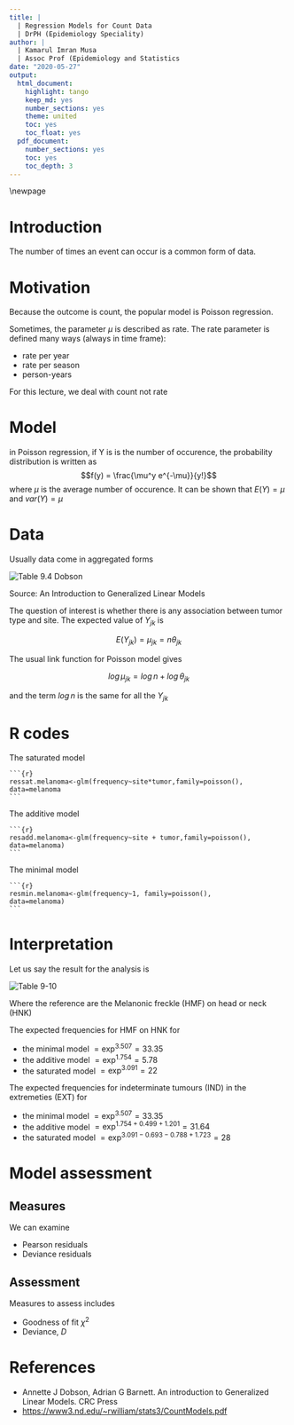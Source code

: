 ```yaml
---
title: |
  | Regression Models for Count Data
  | DrPH (Epidemiology Speciality)
author: |
  | Kamarul Imran Musa
  | Assoc Prof (Epidemiology and Statistics
date: "2020-05-27"
output:
  html_document: 
    highlight: tango
    keep_md: yes
    number_sections: yes
    theme: united
    toc: yes
    toc_float: yes
  pdf_document:
    number_sections: yes
    toc: yes
    toc_depth: 3
---
```


\newpage




# Introduction

The number of times an event can occur is a common form of data.

# Motivation

Because the outcome is count, the popular model is Poisson regression. 

Sometimes, the parameter $\mu$ is described as rate. The rate parameter is defined many ways (always in time frame):

- rate per year
- rate per season
- person-years

For this lecture, we deal with count not rate 

# Model

in Poisson regression, if Y is is the number of occurence, the probability distribution is written as 
$$f(y) = \frac{\mu^y e^{-\mu}}{y!}$$
where $\mu$ is the average number of occurence. It can be shown that $E(Y) = \mu$ and $var(Y)=\mu$

# Data

Usually data come in aggregated forms

![Table 9.4 Dobson](tab94.JPG)

Source: An Introduction to Generalized Linear Models 

The question of interest is whether there is any association between tumor type and site. The expected value of $Y_{jk}$ is

$$E(Y_{jk})= \mu_{jk} = n\theta_{jk}$$

The usual link function for Poisson model gives

$$log \, \mu_{jk}=log \, n + log \, \theta_{jk}$$

and the term $log \, n$ is the same for all the $Y_{jk}$

# R codes

The saturated model

````
```{r}
ressat.melanoma<-glm(frequency~site*tumor,family=poisson(),
data=melanoma
```
````

The additive model

````
```{r} 
resadd.melanoma<-glm(frequency~site + tumor,family=poisson(),
data=melanoma)
```
````

The minimal model

````
```{r}
resmin.melanoma<-glm(frequency~1, family=poisson(),
data=melanoma)
```
````

# Interpretation

Let us say the result for the analysis is 

![Table 9-10](tab9-10.PNG)

Where the reference are the Melanonic freckle (HMF) on head or neck (HNK)

The expected frequencies for HMF on HNK for

- the minimal model $=\exp^{3.507}= 33.35$
- the additive model $=\exp^{1.754}= 5.78$
- the saturated model $=\exp^{3.091}= 22$

The expected frequencies for indeterminate tumours (IND) in the extremeties (EXT) for

- the minimal model $=\exp^{3.507}= 33.35$
- the additive model $=\exp^{1.754 + 0.499 + 1.201}= 31.64$
- the saturated model $=\exp^{3.091 - 0.693 - 0.788 + 1.723}= 28$


# Model assessment

## Measures

We can examine

- Pearson residuals
- Deviance residuals

## Assessment

Measures to assess includes

- Goodness of fit $\chi^2$
- Deviance, $D$

# References

- Annette J Dobson, Adrian G Barnett. An introduction to Generalized Linear Models. CRC Press
- https://www3.nd.edu/~rwilliam/stats3/CountModels.pdf

